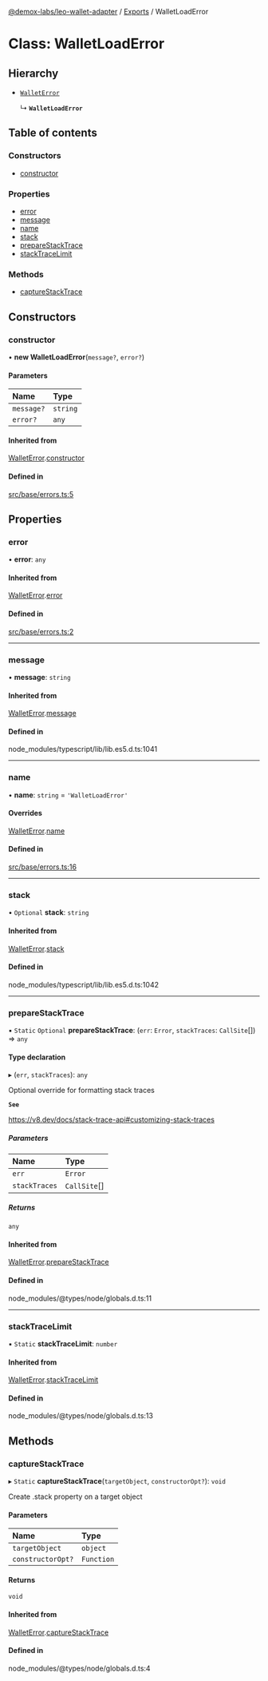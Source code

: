 [@demox-labs/leo-wallet-adapter](../README.md) / [Exports](../modules.md) / WalletLoadError

# Class: WalletLoadError

## Hierarchy

- [`WalletError`](WalletError.md)

  ↳ **`WalletLoadError`**

## Table of contents

### Constructors

- [constructor](WalletLoadError.md#constructor)

### Properties

- [error](WalletLoadError.md#error)
- [message](WalletLoadError.md#message)
- [name](WalletLoadError.md#name)
- [stack](WalletLoadError.md#stack)
- [prepareStackTrace](WalletLoadError.md#preparestacktrace)
- [stackTraceLimit](WalletLoadError.md#stacktracelimit)

### Methods

- [captureStackTrace](WalletLoadError.md#capturestacktrace)

## Constructors

### constructor

• **new WalletLoadError**(`message?`, `error?`)

#### Parameters

| Name | Type |
| :------ | :------ |
| `message?` | `string` |
| `error?` | `any` |

#### Inherited from

[WalletError](WalletError.md).[constructor](WalletError.md#constructor)

#### Defined in

[src/base/errors.ts:5](https://github.com/demox-labs/leo-wallet-adapter/blob/60deb2b/src/base/errors.ts#L5)

## Properties

### error

• **error**: `any`

#### Inherited from

[WalletError](WalletError.md).[error](WalletError.md#error)

#### Defined in

[src/base/errors.ts:2](https://github.com/demox-labs/leo-wallet-adapter/blob/60deb2b/src/base/errors.ts#L2)

___

### message

• **message**: `string`

#### Inherited from

[WalletError](WalletError.md).[message](WalletError.md#message)

#### Defined in

node_modules/typescript/lib/lib.es5.d.ts:1041

___

### name

• **name**: `string` = `'WalletLoadError'`

#### Overrides

[WalletError](WalletError.md).[name](WalletError.md#name)

#### Defined in

[src/base/errors.ts:16](https://github.com/demox-labs/leo-wallet-adapter/blob/60deb2b/src/base/errors.ts#L16)

___

### stack

• `Optional` **stack**: `string`

#### Inherited from

[WalletError](WalletError.md).[stack](WalletError.md#stack)

#### Defined in

node_modules/typescript/lib/lib.es5.d.ts:1042

___

### prepareStackTrace

▪ `Static` `Optional` **prepareStackTrace**: (`err`: `Error`, `stackTraces`: `CallSite`[]) => `any`

#### Type declaration

▸ (`err`, `stackTraces`): `any`

Optional override for formatting stack traces

**`See`**

https://v8.dev/docs/stack-trace-api#customizing-stack-traces

##### Parameters

| Name | Type |
| :------ | :------ |
| `err` | `Error` |
| `stackTraces` | `CallSite`[] |

##### Returns

`any`

#### Inherited from

[WalletError](WalletError.md).[prepareStackTrace](WalletError.md#preparestacktrace)

#### Defined in

node_modules/@types/node/globals.d.ts:11

___

### stackTraceLimit

▪ `Static` **stackTraceLimit**: `number`

#### Inherited from

[WalletError](WalletError.md).[stackTraceLimit](WalletError.md#stacktracelimit)

#### Defined in

node_modules/@types/node/globals.d.ts:13

## Methods

### captureStackTrace

▸ `Static` **captureStackTrace**(`targetObject`, `constructorOpt?`): `void`

Create .stack property on a target object

#### Parameters

| Name | Type |
| :------ | :------ |
| `targetObject` | `object` |
| `constructorOpt?` | `Function` |

#### Returns

`void`

#### Inherited from

[WalletError](WalletError.md).[captureStackTrace](WalletError.md#capturestacktrace)

#### Defined in

node_modules/@types/node/globals.d.ts:4
